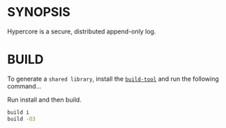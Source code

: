 # SYNOPSIS
Hypercore is a secure, distributed append-only log.

# BUILD
To generate a `shared library`, install the [`build-tool`][0] and run the
following command...

Run install and then build.

```bash
build i
build -O3
```

[0]:https://github.com/datcxx/build
